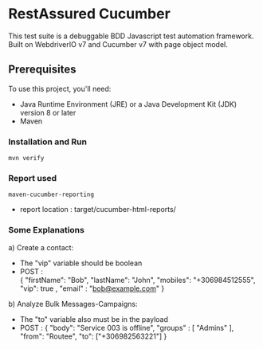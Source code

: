 # RestAssured Cucumber

This test suite is a debuggable BDD Javascript test automation framework. Built on WebdriverIO v7 and Cucumber v7 with page object model.

## Prerequisites

To use this project, you'll need:
- Java Runtime Environment (JRE) or a Java Development Kit (JDK) version 8 or later
- Maven


### Installation and Run
```
mvn verify
```
### Report used

`maven-cucumber-reporting`
- report location : target/cucumber-html-reports/

### Some Explanations

 a) Create a contact:
- The "vip" variable should be boolean
- POST :  
  {
    "firstName": "Bob",
    "lastName": "John",
    "mobiles": "+306984512555",
    "vip": true ,
    "email" : "bob@example.com"
  }

 b) Analyze Bulk Messages-Campaigns:
- The "to" variable also must be in the payload
- POST :
{
  "body": "Service 003 is offline",
  "groups" : [ "Admins" ],
  "from": "Routee",
  "to": ["+306982563221"]
}